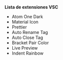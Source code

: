 **Lista de extensiones VSC**
  
* Atom One Dark
* Material Icon
* Prettier
* Auto Rename Tag
* Auto Close Tag
* Bracket Pair Color
* Live Preview
* Indent Rainbow
